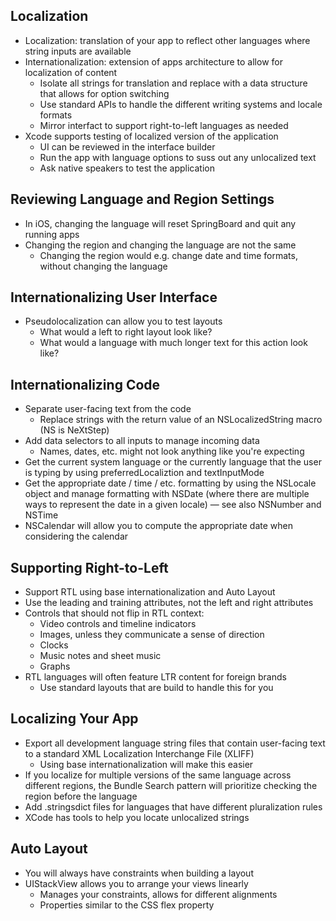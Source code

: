 ## Localization

- Localization: translation of your app to reflect other languages where string inputs are available
- Internationalization: extension of apps architecture to allow for localization of content
    - Isolate all strings for translation and replace with a data structure that allows for option switching
    - Use standard APIs to handle the different writing systems and locale formats
    - Mirror interfact to support right-to-left languages as needed
- Xcode supports testing of localized version of the application
    - UI can be reviewed in the interface builder
    - Run the app with language options to suss out any unlocalized text
    - Ask native speakers to test the application

## Reviewing Language and Region Settings

- In iOS, changing the language will reset SpringBoard and quit any running apps
- Changing the region and changing the language are not the same
    - Changing the region would e.g. change date and time formats, without changing the language

## Internationalizing User Interface

- Pseudolocalization can allow you to test layouts
    - What would a left to right layout look like?
    - What would a language with much longer text for this action look like?

## Internationalizing Code

- Separate user-facing text from the code
    - Replace strings with the return value of an NSLocalizedString macro (NS is NeXtStep)
- Add data selectors to all inputs to manage incoming data 
    - Names, dates, etc. might not look anything like you're expecting
- Get the current system language or the currently language that the user is typing by using preferredLocaliztion and textInputMode
- Get the appropriate date / time / etc. formatting by using the NSLocale object and manage formatting with NSDate  (where there are multiple ways to represent the date in a given locale) — see also NSNumber and NSTime
- NSCalendar will allow you to compute the appropriate date when considering the calendar 

## Supporting Right-to-Left

- Support RTL using base internationalization and Auto Layout
- Use the leading and training attributes, not the left and right attributes
- Controls that should not flip in RTL context:
    - Video controls and timeline indicators
    - Images, unless they communicate a sense of direction
    - Clocks
    - Music notes and sheet music
    - Graphs
- RTL languages will often feature LTR content for foreign brands
    - Use standard layouts that are build to handle this for you

## Localizing Your App

- Export all development language string files that contain user-facing text to a standard XML Localization Interchange File (XLIFF)
    - Using base internationalization will make this easier
- If you localize for multiple versions of the same language across different regions, the Bundle Search pattern will prioritize checking the region before the language
- Add .stringsdict files for languages that have different pluralization rules
- XCode has tools to help you locate unlocalized strings


## Auto Layout

- You will always have constraints when building a layout
- UIStackView allows you to arrange your views linearly
    - Manages your constraints, allows for different alignments
    - Properties similar to the CSS flex property
